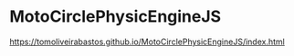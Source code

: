 # MotoCirclePhysicEngineJS

https://tomoliveirabastos.github.io/MotoCirclePhysicEngineJS/index.html
